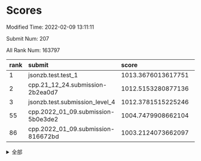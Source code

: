 # Scores

Modified Time: 2022-02-09 13:11:11

Submit Num: 207

All Rank Num: 163797

| rank |               submit               |       score        |       sigma        | pk_num |
| :--- | :--------------------------------- | :----------------- | :----------------- | :----- |
| 1    | jsonzb.test.test_1                 | 1013.3676013617751 | 0.8124438389031421 | 3166   |
| 2    | cpp.21_12_24.submission-2b2ea0d7   | 1012.5153280877136 | 0.7840580852802477 | 3167   |
| 3    | jsonzb.test.submission_level_4     | 1012.3781515225246 | 0.7985500146136774 | 3161   |
| 55   | cpp.2022_01_09.submission-5b0e3de2 | 1004.7479908662104 | 0.7263730357188027 | 3167   |
| 86   | cpp.2022_01_09.submission-816672bd | 1003.2124073662097 | 0.7368279477593047 | 3165   |


<details>
<summary>全部</summary>

| rank |                 submit                 |       score        |       sigma        | pk_num |
| :--- | :------------------------------------- | :----------------- | :----------------- | :----- |
| 1    | jsonzb.test.test_1                     | 1013.3676013617751 | 0.8124438389031421 | 3166   |
| 2    | cpp.21_12_24.submission-2b2ea0d7       | 1012.5153280877136 | 0.7840580852802477 | 3167   |
| 3    | jsonzb.test.submission_level_4         | 1012.3781515225246 | 0.7985500146136774 | 3161   |
| 4    | gobigger.level_3.submission_level_3_22 | 1011.7468095319861 | 0.765515348917729  | 3162   |
| 5    | gobigger.level_3.submission_level_3_24 | 1011.5136576533321 | 0.7983335704460108 | 3161   |
| 6    | gobigger.level_3.submission_level_3_43 | 1011.1657532329657 | 0.7887068896050152 | 3165   |
| 7    | gobigger.level_3.submission_level_3_19 | 1011.1385336510183 | 0.7799927014677922 | 3163   |
| 8    | gobigger.level_3.submission_level_3_34 | 1011.1169352485578 | 0.7637869123316511 | 3164   |
| 9    | gobigger.level_3.submission_level_3_29 | 1011.0091611462782 | 0.7763837365433156 | 3165   |
| 10   | gobigger.level_3.submission_level_3_5  | 1010.9809766555139 | 0.7636189342019757 | 3164   |
| 11   | gobigger.level_3.submission_level_3_21 | 1010.9159802013536 | 0.7624563768233399 | 3165   |
| 12   | gobigger.level_3.submission_level_3_48 | 1010.8335599190184 | 0.7869897819021491 | 3167   |
| 13   | gobigger.level_3.submission_level_3_27 | 1010.8271201409657 | 0.7696085468998298 | 3164   |
| 14   | gobigger.level_3.submission_level_3_6  | 1010.7714681709596 | 0.7888560792484158 | 3170   |
| 15   | gobigger.level_3.submission_level_3_30 | 1010.7416599217031 | 0.7505010081955568 | 3172   |
| 16   | gobigger.level_3.submission_level_3_28 | 1010.725723784042  | 0.7536733732115163 | 3162   |
| 17   | gobigger.level_3.submission_level_3_42 | 1010.5492752683956 | 0.7588570462384653 | 3162   |
| 18   | gobigger.level_3.submission_level_3_39 | 1010.4787109493817 | 0.7483846882497315 | 3167   |
| 19   | gobigger.level_3.submission_level_3_18 | 1010.4365537369963 | 0.7641147899213769 | 3168   |
| 20   | gobigger.level_3.submission_level_3_25 | 1010.4137078872313 | 0.7675939606162401 | 3169   |
| 21   | gobigger.level_3.submission_level_3_1  | 1010.3815076913676 | 0.7557915753779056 | 3167   |
| 22   | gobigger.level_3.submission_level_3_16 | 1010.2999727031114 | 0.7658685571851352 | 3160   |
| 23   | gobigger.level_3.submission_level_3_17 | 1010.2876115837172 | 0.754255970167099  | 3168   |
| 24   | gobigger.level_3.submission_level_3_40 | 1010.2699148559145 | 0.7688198733068504 | 3166   |
| 25   | gobigger.level_3.submission_level_3_44 | 1010.2617044765392 | 0.7301678795754327 | 3162   |
| 26   | gobigger.level_3.submission_level_3_47 | 1010.2511768893415 | 0.773686484388433  | 3172   |
| 27   | gobigger.level_3.submission_level_3_38 | 1010.2333267093529 | 0.7606159825335217 | 3169   |
| 28   | gobigger.level_3.submission_level_3_14 | 1010.2025638562785 | 0.7439208408319453 | 3166   |
| 29   | gobigger.level_3.submission_level_3_9  | 1010.1821397103151 | 0.7557703907790482 | 3165   |
| 30   | gobigger.level_3.submission_level_3_33 | 1010.1624234084541 | 0.7574232754743002 | 3165   |
| 31   | gobigger.level_3.submission_level_3_7  | 1010.0246229317551 | 0.7309210853971664 | 3159   |
| 32   | gobigger.level_3.submission_level_3_8  | 1010.0231904948164 | 0.7746357216557935 | 3165   |
| 33   | gobigger.level_3.submission_level_3_31 | 1009.9590099187969 | 0.7442509119122814 | 3167   |
| 34   | gobigger.level_3.submission_level_3_15 | 1009.8591708501591 | 0.7683597940087269 | 3169   |
| 35   | gobigger.level_3.submission_level_3_4  | 1009.8494968180026 | 0.7533357319133528 | 3165   |
| 36   | gobigger.level_3.submission_level_3_46 | 1009.7867662548734 | 0.7575412101342448 | 3159   |
| 37   | gobigger.level_3.submission_level_3_10 | 1009.7797906275251 | 0.7643182483172587 | 3166   |
| 38   | gobigger.level_3.submission_level_3_2  | 1009.6850201333098 | 0.7482062738760802 | 3167   |
| 39   | gobigger.level_3.submission_level_3_41 | 1009.6458973443071 | 0.7347191701853201 | 3168   |
| 40   | gobigger.level_3.submission_level_3_36 | 1009.6357815045383 | 0.777187489484003  | 3163   |
| 41   | gobigger.level_3.submission_level_3_35 | 1009.629449176791  | 0.7586522066188598 | 3164   |
| 42   | gobigger.level_3.submission_level_3_11 | 1009.6192143772405 | 0.7616947359019914 | 3165   |
| 43   | gobigger.level_3.submission_level_3_37 | 1009.595427875863  | 0.7379994091072483 | 3162   |
| 44   | gobigger.level_3.submission_level_3_32 | 1009.5608042888759 | 0.7627092307377329 | 3161   |
| 45   | gobigger.level_3.submission_level_3_13 | 1009.4238903624823 | 0.7504477367691497 | 3162   |
| 46   | gobigger.level_3.submission_level_3_0  | 1009.4135576962119 | 0.7325551704476371 | 3161   |
| 47   | gobigger.level_3.submission_level_3_26 | 1009.2379016632052 | 0.7653095147982506 | 3165   |
| 48   | gobigger.level_3.submission_level_3_23 | 1009.1195755756718 | 0.7600114082193793 | 3166   |
| 49   | gobigger.level_3.submission_level_3_20 | 1009.0781674091165 | 0.7594107426309878 | 3160   |
| 50   | gobigger.level_3.submission_level_3_49 | 1008.8915962474323 | 0.7511969359773535 | 3170   |
| 51   | gobigger.level_3.submission_level_3_45 | 1008.671723331417  | 0.7377440226672688 | 3170   |
| 52   | gobigger.level_3.submission_level_3_12 | 1008.4443732910732 | 0.7370722478160882 | 3168   |
| 53   | gobigger.level_3.submission_level_3_3  | 1008.1142119554572 | 0.7642184748907762 | 3167   |
| 54   | gobigger.level_1.submission_level_1_21 | 1004.7580238492703 | 0.721037600553438  | 3165   |
| 55   | cpp.2022_01_09.submission-5b0e3de2     | 1004.7479908662104 | 0.7263730357188027 | 3167   |
| 56   | gobigger.level_1.submission_level_1_33 | 1004.5654675888973 | 0.7247036002151475 | 3162   |
| 57   | gobigger.level_1.submission_level_1_18 | 1004.3365063142795 | 0.7286666691528919 | 3164   |
| 58   | gobigger.level_1.submission_level_1_10 | 1003.9915354151823 | 0.721380307917301  | 3167   |
| 59   | gobigger.level_1.submission_level_1_19 | 1003.9755284724827 | 0.7163939549286983 | 3166   |
| 60   | gobigger.level_1.submission_level_1_38 | 1003.9574218621226 | 0.7159160099628317 | 3166   |
| 61   | gobigger.level_1.submission_level_1_39 | 1003.9203753770128 | 0.7227581112471595 | 3161   |
| 62   | gobigger.level_1.submission_level_1_1  | 1003.8984239996072 | 0.7107366480137989 | 3164   |
| 63   | gobigger.level_1.submission_level_1_40 | 1003.7586495707794 | 0.7113838902164418 | 3168   |
| 64   | gobigger.level_1.submission_level_1_43 | 1003.7579140744326 | 0.723972817644234  | 3165   |
| 65   | gobigger.level_1.submission_level_1_17 | 1003.7368793358665 | 0.7259191695486704 | 3164   |
| 66   | gobigger.level_1.submission_level_1_20 | 1003.672552245118  | 0.7149273623953357 | 3163   |
| 67   | gobigger.level_1.submission_level_1_13 | 1003.6321020400521 | 0.7161078463207806 | 3166   |
| 68   | gobigger.level_1.submission_level_1_34 | 1003.6261806533494 | 0.7058714257332356 | 3168   |
| 69   | gobigger.level_1.submission_level_1_45 | 1003.5905653156386 | 0.723009864287382  | 3167   |
| 70   | gobigger.level_1.submission_level_1_41 | 1003.5843174736752 | 0.7183709475753676 | 3170   |
| 71   | gobigger.level_1.submission_level_1_46 | 1003.5270068938166 | 0.7234596909841143 | 3161   |
| 72   | gobigger.level_1.submission_level_1_49 | 1003.5124004767919 | 0.7225418772989697 | 3168   |
| 73   | gobigger.level_1.submission_level_1_4  | 1003.4889986014854 | 0.7302267020335832 | 3167   |
| 74   | gobigger.level_1.submission_level_1_42 | 1003.466724847745  | 0.7107747225756179 | 3165   |
| 75   | gobigger.level_1.submission_level_1_8  | 1003.4123712746639 | 0.717751957812306  | 3160   |
| 76   | gobigger.level_1.submission_level_1_27 | 1003.4122630650743 | 0.7154467379718222 | 3168   |
| 77   | gobigger.level_1.submission_level_1_7  | 1003.3674975872535 | 0.7115127065316063 | 3160   |
| 78   | gobigger.level_1.submission_level_1_14 | 1003.3486334751187 | 0.7214602733998673 | 3165   |
| 79   | gobigger.level_1.submission_level_1_6  | 1003.3412496342502 | 0.716576766296548  | 3166   |
| 80   | gobigger.level_1.submission_level_1_2  | 1003.3337304491362 | 0.7109202663374685 | 3162   |
| 81   | gobigger.level_1.submission_level_1_26 | 1003.3275439568504 | 0.7229665671216045 | 3164   |
| 82   | gobigger.level_1.submission_level_1_30 | 1003.322542434815  | 0.7154807681105784 | 3167   |
| 83   | gobigger.level_1.submission_level_1_31 | 1003.3083508162234 | 0.7174404381726414 | 3161   |
| 84   | gobigger.level_1.submission_level_1_16 | 1003.2677323154279 | 0.7232593616223172 | 3162   |
| 85   | gobigger.level_1.submission_level_1_5  | 1003.2477560321141 | 0.7244952532510855 | 3168   |
| 86   | cpp.2022_01_09.submission-816672bd     | 1003.2124073662097 | 0.7368279477593047 | 3165   |
| 87   | gobigger.level_1.submission_level_1_36 | 1003.0217785580346 | 0.7139755791110145 | 3166   |
| 88   | gobigger.level_1.submission_level_1_35 | 1002.9959569940061 | 0.7064890197946122 | 3167   |
| 89   | gobigger.level_1.submission_level_1_0  | 1002.9671581931314 | 0.7241122271559297 | 3163   |
| 90   | gobigger.level_1.submission_level_1_11 | 1002.9502923193713 | 0.7222578424001642 | 3168   |
| 91   | gobigger.level_1.submission_level_1_3  | 1002.9306816070483 | 0.7064514548944463 | 3162   |
| 92   | gobigger.level_1.submission_level_1_37 | 1002.9143081669162 | 0.7206183225071684 | 3164   |
| 93   | gobigger.level_1.submission_level_1_22 | 1002.8767574244068 | 0.7217373852363428 | 3167   |
| 94   | gobigger.level_1.submission_level_1_23 | 1002.8414843246753 | 0.7262297925617704 | 3165   |
| 95   | gobigger.level_1.submission_level_1_44 | 1002.8410508282205 | 0.7082133759948848 | 3167   |
| 96   | gobigger.level_1.submission_level_1_25 | 1002.7637839413139 | 0.7044434939574526 | 3159   |
| 97   | gobigger.level_1.submission_level_1_29 | 1002.7445076248886 | 0.7110535029041616 | 3164   |
| 98   | gobigger.level_1.submission_level_1_24 | 1002.7402902227035 | 0.7314807206218317 | 3166   |
| 99   | gobigger.level_1.submission_level_1_28 | 1002.5939325115954 | 0.7169197138322959 | 3169   |
| 100  | gobigger.level_1.submission_level_1_12 | 1002.5862208507708 | 0.710823302935706  | 3163   |
| 101  | gobigger.level_1.submission_level_1_15 | 1002.582429696741  | 0.7276804770047698 | 3168   |
| 102  | gobigger.level_1.submission_level_1_48 | 1002.5180735155344 | 0.7164814038291305 | 3168   |
| 103  | gobigger.level_1.submission_level_1_32 | 1002.3626647465037 | 0.720252544573595  | 3167   |
| 104  | gobigger.level_1.submission_level_1_9  | 1002.3390444002723 | 0.7143348526626183 | 3162   |
| 105  | gobigger.level_1.submission_level_1_47 | 1002.2066444450157 | 0.7178890892002155 | 3166   |
| 106  | gobigger.random.submission_random_30   | 997.3555671315836  | 0.7081047079511715 | 3166   |
| 107  | gobigger.random.submission_random_34   | 997.3095779112513  | 0.7317672851247933 | 3164   |
| 108  | gobigger.random.submission_random_8    | 997.165882595212   | 0.7114713479218382 | 3169   |
| 109  | gobigger.random.submission_random_31   | 996.8881899137009  | 0.7062403020900414 | 3159   |
| 110  | gobigger.random.submission_random_19   | 996.8733573522517  | 0.7108589644909913 | 3167   |
| 111  | gobigger.random.submission_random_48   | 996.7606900222964  | 0.7128920195065274 | 3166   |
| 112  | gobigger.random.submission_random_12   | 996.733166490512   | 0.7083943480296754 | 3164   |
| 113  | gobigger.random.submission_random_38   | 996.6922294940581  | 0.7088458908780795 | 3164   |
| 114  | gobigger.random.submission_random_42   | 996.6144208459832  | 0.713280208100923  | 3162   |
| 115  | gobigger.random.submission_random_24   | 996.5794004652191  | 0.7126555910911885 | 3164   |
| 116  | gobigger.random.submission_random_15   | 996.4933878314848  | 0.7089363579403183 | 3163   |
| 117  | gobigger.random.submission_random_21   | 996.2257494404602  | 0.7093948905660283 | 3164   |
| 118  | gobigger.random.submission_random_2    | 996.2228099584894  | 0.7024944903908089 | 3164   |
| 119  | gobigger.random.submission_random_26   | 996.1962344890958  | 0.7147513196294398 | 3169   |
| 120  | gobigger.random.submission_random_0    | 996.1559745365848  | 0.7107965144513005 | 3161   |
| 121  | gobigger.random.submission_random_25   | 996.1102437782309  | 0.7052566105302985 | 3168   |
| 122  | gobigger.random.submission_random_27   | 996.1068748574233  | 0.7008317904123812 | 3169   |
| 123  | gobigger.random.submission_random_39   | 996.0635095961145  | 0.7239392685855567 | 3164   |
| 124  | gobigger.random.submission_random_46   | 996.0510945278737  | 0.7176315799140928 | 3166   |
| 125  | gobigger.random.submission_random_5    | 996.004243180256   | 0.6985761013716272 | 3161   |
| 126  | gobigger.random.submission_random_14   | 995.9482325419453  | 0.697358850332933  | 3157   |
| 127  | gobigger.random.submission_random_33   | 995.8736355176142  | 0.7078579354481611 | 3168   |
| 128  | gobigger.random.submission_random_41   | 995.8664247634069  | 0.7180768729059483 | 3169   |
| 129  | gobigger.random.submission_random_35   | 995.8479094232393  | 0.7073577882169056 | 3166   |
| 130  | gobigger.random.submission_random_29   | 995.8343614782704  | 0.714274387533583  | 3168   |
| 131  | gobigger.random.submission_random_49   | 995.8136903351419  | 0.7161551255268404 | 3164   |
| 132  | gobigger.random.submission_random_6    | 995.8065776199085  | 0.7221935884607164 | 3166   |
| 133  | gobigger.random.submission_random_44   | 995.781549603961   | 0.7162138739141306 | 3162   |
| 134  | gobigger.random.submission_random_43   | 995.7583506084261  | 0.7183134253550912 | 3165   |
| 135  | gobigger.random.submission_random_37   | 995.6293927170913  | 0.7073599632405468 | 3166   |
| 136  | gobigger.random.submission_random_17   | 995.6029349808672  | 0.7149173307378288 | 3169   |
| 137  | gobigger.random.submission_random_9    | 995.5905492732322  | 0.7029141250541475 | 3166   |
| 138  | gobigger.random.submission_random_36   | 995.5493866551399  | 0.7163076928616432 | 3167   |
| 139  | gobigger.random.submission_random_16   | 995.5020866907244  | 0.7136917338226176 | 3159   |
| 140  | gobigger.random.submission_random_7    | 995.4316385330029  | 0.7190466739067441 | 3157   |
| 141  | gobigger.random.submission_random_47   | 995.4256035656593  | 0.7111990011824474 | 3165   |
| 142  | gobigger.random.submission_random_11   | 995.3772799965632  | 0.7143666212236286 | 3165   |
| 143  | gobigger.random.submission_random_10   | 995.3305424879131  | 0.7242489578947807 | 3165   |
| 144  | gobigger.random.submission_random_22   | 995.3101240040802  | 0.7153819032392699 | 3169   |
| 145  | gobigger.random.submission_random_3    | 995.18246640122    | 0.7131817767849917 | 3165   |
| 146  | gobigger.random.submission_random_4    | 995.1473770205856  | 0.7127449419253333 | 3161   |
| 147  | gobigger.random.submission_random_1    | 995.0469609163594  | 0.703513286637138  | 3164   |
| 148  | gobigger.random.submission_random_18   | 995.0322189470174  | 0.7106431849370041 | 3170   |
| 149  | gobigger.random.submission_random_23   | 995.0277056891457  | 0.7322191521427344 | 3172   |
| 150  | gobigger.random.submission_random_40   | 994.8133901371326  | 0.708011574657027  | 3163   |
| 151  | gobigger.random.submission_random_13   | 994.6132471458194  | 0.7245439049343507 | 3167   |
| 152  | gobigger.level_2.submission_level_2_36 | 994.5521782190342  | 0.7391601138147713 | 3165   |
| 153  | gobigger.random.submission_random_32   | 994.5460734755101  | 0.7209946469009145 | 3161   |
| 154  | gobigger.random.submission_random_28   | 994.461254332744   | 0.711450968978381  | 3164   |
| 155  | gobigger.random.submission_random_45   | 994.3056490124278  | 0.7443020793040436 | 3165   |
| 156  | gobigger.random.submission_random_20   | 994.1918007408578  | 0.7024283692709681 | 3167   |
| 157  | gobigger.level_2.submission_level_2_4  | 993.965520854897   | 0.7333963718458845 | 3166   |
| 158  | gobigger.level_2.submission_level_2_24 | 993.1899492661693  | 0.7308678822730823 | 3160   |
| 159  | gobigger.level_2.submission_level_2_14 | 993.0855203804142  | 0.7328818270569272 | 3162   |
| 160  | gobigger.level_2.submission_level_2_38 | 992.9655902953541  | 0.7327429813416043 | 3163   |
| 161  | gobigger.level_2.submission_level_2_37 | 992.8128865432273  | 0.7561079547849868 | 3166   |
| 162  | gobigger.level_2.submission_level_2_40 | 992.7970054665886  | 0.737803096207066  | 3165   |
| 163  | gobigger.level_2.submission_level_2_22 | 992.7547570169507  | 0.7221726274478343 | 3159   |
| 164  | gobigger.level_2.submission_level_2_32 | 992.6472743654637  | 0.7547167852429857 | 3165   |
| 165  | gobigger.level_2.submission_level_2_25 | 992.6153119267816  | 0.7397070831383519 | 3166   |
| 166  | gobigger.level_2.submission_level_2_34 | 992.58547233642    | 0.760107640067316  | 3165   |
| 167  | gobigger.level_2.submission_level_2_23 | 992.5789819273281  | 0.7357767421424152 | 3167   |
| 168  | gobigger.level_2.submission_level_2_19 | 992.5148164596096  | 0.7399059266803351 | 3168   |
| 169  | gobigger.level_2.submission_level_2_1  | 992.4741763635818  | 0.7384586763339376 | 3168   |
| 170  | gobigger.level_2.submission_level_2_2  | 992.3987594146447  | 0.7524286733450889 | 3165   |
| 171  | gobigger.level_2.submission_level_2_11 | 992.3929843455031  | 0.7541669950536114 | 3168   |
| 172  | gobigger.level_2.submission_level_2_27 | 992.375243841531   | 0.733946822997941  | 3170   |
| 173  | gobigger.level_2.submission_level_2_39 | 992.3401272030899  | 0.7544374804849012 | 3165   |
| 174  | gobigger.level_2.submission_level_2_17 | 992.2312570125226  | 0.7305033569978534 | 3165   |
| 175  | gobigger.level_2.submission_level_2_15 | 992.2243610601844  | 0.7660603395766857 | 3166   |
| 176  | gobigger.level_2.submission_level_2_12 | 992.2126323550724  | 0.738059585222374  | 3170   |
| 177  | gobigger.level_2.submission_level_2_45 | 992.1530908233977  | 0.7404751819499664 | 3162   |
| 178  | gobigger.level_2.submission_level_2_46 | 992.127585869858   | 0.7515962889715502 | 3166   |
| 179  | gobigger.level_2.submission_level_2_9  | 992.1155835420798  | 0.7318827216422756 | 3170   |
| 180  | gobigger.level_2.submission_level_2_20 | 992.0235054486319  | 0.7352059100727296 | 3165   |
| 181  | gobigger.level_2.submission_level_2_0  | 991.9342817352483  | 0.7549194683130825 | 3166   |
| 182  | gobigger.level_2.submission_level_2_42 | 991.9129013947578  | 0.7527163960931266 | 3162   |
| 183  | gobigger.level_2.submission_level_2_47 | 991.8700326820389  | 0.745759007243229  | 3159   |
| 184  | gobigger.level_2.submission_level_2_10 | 991.8537388482683  | 0.7618023381743602 | 3171   |
| 185  | gobigger.level_2.submission_level_2_48 | 991.7402581387678  | 0.7374581150945493 | 3163   |
| 186  | gobigger.level_2.submission_level_2_49 | 991.7207757178409  | 0.7391067725649605 | 3164   |
| 187  | gobigger.level_2.submission_level_2_29 | 991.6916716643996  | 0.7486693596479163 | 3169   |
| 188  | gobigger.level_2.submission_level_2_7  | 991.6758313886061  | 0.7382000823447362 | 3166   |
| 189  | gobigger.level_2.submission_level_2_16 | 991.6510956578428  | 0.7538733711304009 | 3168   |
| 190  | gobigger.level_2.submission_level_2_5  | 991.5966312548647  | 0.7395610235270723 | 3164   |
| 191  | gobigger.level_2.submission_level_2_33 | 991.4709739392065  | 0.7487536079213336 | 3171   |
| 192  | gobigger.level_2.submission_level_2_13 | 991.3873742373678  | 0.7477312465553784 | 3164   |
| 193  | gobigger.level_2.submission_level_2_30 | 991.3159051402433  | 0.7386808137394387 | 3165   |
| 194  | gobigger.level_2.submission_level_2_8  | 991.2953340373849  | 0.7571468118989957 | 3166   |
| 195  | gobigger.level_2.submission_level_2_31 | 991.2887949176132  | 0.7415589014904866 | 3166   |
| 196  | gobigger.level_2.submission_level_2_26 | 991.2666963169489  | 0.7400317713888838 | 3165   |
| 197  | gobigger.level_2.submission_level_2_41 | 991.26262366954    | 0.7473742626044892 | 3166   |
| 198  | gobigger.level_2.submission_level_2_28 | 991.2173856984028  | 0.7549046485225827 | 3168   |
| 199  | gobigger.level_2.submission_level_2_35 | 991.2072258478981  | 0.7758527452397944 | 3164   |
| 200  | gobigger.level_2.submission_level_2_6  | 991.0562873993813  | 0.7485545406180683 | 3161   |
| 201  | gobigger.level_2.submission_level_2_43 | 990.8782596715259  | 0.7398842115287504 | 3172   |
| 202  | gobigger.level_2.submission_level_2_18 | 990.722576152415   | 0.7588255689318426 | 3161   |
| 203  | gobigger.level_2.submission_level_2_3  | 990.6741145931862  | 0.7713869568930168 | 3166   |
| 204  | gobigger.level_2.submission_level_2_21 | 990.5448155686411  | 0.7350780728288926 | 3168   |
| 205  | gobigger.level_2.submission_level_2_44 | 990.4117086740652  | 0.7746745307195989 | 3163   |
| 206  | gobigger.none.submission_none_0        | 979.4773378247162  | 1.2363116867073043 | 3168   |
| 207  | gobigger.none.submission_none_1        | 978.1232293619678  | 1.3427582673639111 | 3166   |

</details>
